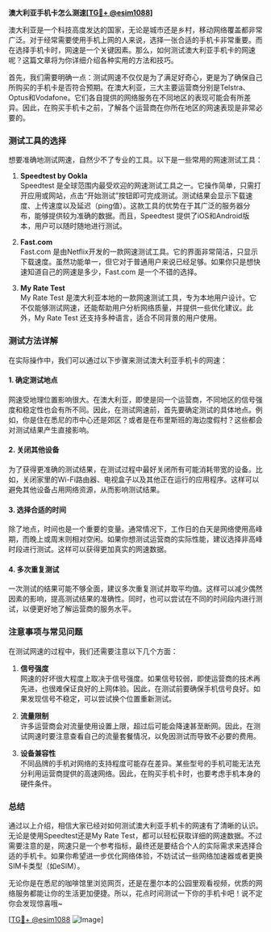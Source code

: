 **澳大利亚手机卡怎么测速[[TG💪+ @esim1088](https://t.me/s/esim1088)]**

澳大利亚是一个科技高度发达的国家，无论是城市还是乡村，移动网络覆盖都非常广泛。对于经常需要使用手机上网的人来说，选择一张合适的手机卡非常重要。而在选择手机卡时，网速是一个关键因素。那么，如何测试澳大利亚手机卡的网速呢？这篇文章将为你详细介绍各种实用的方法和技巧。

首先，我们需要明确一点：测试网速不仅仅是为了满足好奇心，更是为了确保自己所购买的手机卡是否符合预期。在澳大利亚，三大主要运营商分别是Telstra、Optus和Vodafone。它们各自提供的网络服务在不同地区的表现可能会有所差异。因此，在购买手机卡之前，了解各个运营商在你所在地区的网速表现是非常必要的。

### 测试工具的选择

想要准确地测试网速，自然少不了专业的工具。以下是一些常用的网速测试工具：

1. **Speedtest by Ookla**  
   Speedtest 是全球范围内最受欢迎的网速测试工具之一。它操作简单，只需打开应用或网站，点击“开始测试”按钮即可完成测试。测试结果会显示下载速度、上传速度以及延迟（ping值）。这款工具的优势在于其广泛的服务器分布，能够提供较为准确的数据。而且，Speedtest 提供了iOS和Android版本，用户可以随时随地进行测试。

2. **Fast.com**  
   Fast.com 是由Netflix开发的一款网速测试工具。它的界面非常简洁，只显示下载速度。虽然功能单一，但它对于普通用户来说已经足够。如果你只是想快速知道自己的网速是多少，Fast.com 是一个不错的选择。

3. **My Rate Test**  
   My Rate Test 是澳大利亚本地的一款网速测试工具，专为本地用户设计。它不仅能够测试网速，还能帮助用户分析网络质量，并提供一些优化建议。此外，My Rate Test 还支持多种语言，适合不同背景的用户使用。

### 测试方法详解

在实际操作中，我们可以通过以下步骤来测试澳大利亚手机卡的网速：

#### 1. 确定测试地点
网速受地理位置影响很大。在澳大利亚，即使是同一个运营商，不同地区的信号强度和稳定性也会有所不同。因此，在测试网速前，首先要确定测试的具体地点。例如，你是住在悉尼的市中心还是郊区？或者是在布里斯班的海边度假村？这些都会对测试结果产生直接影响。

#### 2. 关闭其他设备
为了获得更准确的测试结果，在测试过程中最好关闭所有可能消耗带宽的设备。比如，关闭家里的Wi-Fi路由器、电视盒子以及其他正在运行的应用程序。这样可以避免其他设备占用网络资源，从而影响测试结果。

#### 3. 选择合适的时间
除了地点，时间也是一个重要的变量。通常情况下，工作日的白天是网络使用高峰期，而晚上或周末则相对空闲。如果你想测试运营商的实际性能，建议选择非高峰时段进行测试。这样可以获得更加真实的网速数据。

#### 4. 多次重复测试
一次测试的结果可能不够全面，建议多次重复测试并取平均值。这样可以减少偶然因素的影响，提高测试结果的准确性。同时，也可以尝试在不同的时间段内进行测试，以便更好地了解运营商的服务水平。

### 注意事项与常见问题

在测试网速的过程中，我们还需要注意以下几个方面：

1. **信号强度**  
   网速的好坏很大程度上取决于信号强度。如果信号较弱，即使运营商的技术再先进，也很难保证良好的上网体验。因此，在测试前要确保手机信号良好。如果发现信号不稳定，可以尝试换个位置重新测试。

2. **流量限制**  
   许多运营商会对流量使用设置上限，超过后可能会降速甚至断网。因此，在测试网速时要注意查看自己的流量套餐情况，以免因测试而导致不必要的费用。

3. **设备兼容性**  
   不同品牌的手机对网络的支持程度可能存在差异。某些型号的手机可能无法充分利用运营商提供的高速网络。因此，在购买手机卡时，也要考虑手机本身的硬件条件。

### 总结

通过以上介绍，相信大家已经对如何测试澳大利亚手机卡的网速有了清晰的认识。无论是使用Speedtest还是My Rate Test，都可以轻松获取详细的网速数据。不过需要注意的是，网速只是一个参考指标，最终还是要结合个人的实际需求来选择合适的手机卡。如果你希望进一步优化网络体验，不妨试试一些网络加速器或者更换SIM卡类型（如eSIM）。

无论你是在悉尼的咖啡馆里浏览网页，还是在墨尔本的公园里观看视频，优质的网络服务都能让你的生活更加便捷。所以，花点时间测试一下你的手机卡吧！说不定你会发现惊喜哦~

[[TG💪+ @esim1088](https://t.me/s/esim1088) ![Image](https://i.postimg.cc/4NQfJmqS/Snipaste-2025-05-13-00-14-12.png)]